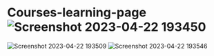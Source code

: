 # Courses-learning-page![Screenshot 2023-04-22 193450](https://user-images.githubusercontent.com/76583380/233789647-88661862-6b5b-4923-9074-10bf1d4af987.png)
![Screenshot 2023-04-22 193509](https://user-images.githubusercontent.com/76583380/233789651-7fb0d500-ec8e-40b9-b835-59d8b90cd390.png)
![Screenshot 2023-04-22 193546](https://user-images.githubusercontent.com/76583380/233789654-581df789-2d82-4aa2-a8c0-dc89531cb958.png)
